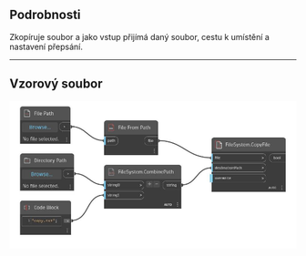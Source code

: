 ## Podrobnosti
Zkopíruje soubor a jako vstup přijímá daný soubor, cestu k umístění a nastavení přepsání.
___
## Vzorový soubor

![CopyFile](./DSCore.IO.FileSystem.CopyFile_img.jpg)

